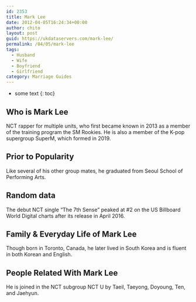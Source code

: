 ```yaml
---
id: 2353
title: Mark Lee
date: 2012-04-05T16:24:34+00:00
author: chito
layout: post
guid: https://ukdataservers.com/mark-lee/
permalink: /04/05/mark-lee
tags:
  - Husband
  - Wife
  - Boyfriend
  - Girlfriend
category: Marriage Guides
---
```


* some text
{: toc}
          
          
## Who is  Mark Lee
                  
                  
                  
NCT rapper for multiple units, who first became known in 2013 as a member of the training program the SM Rookies. He is also a member of the K-pop supergroup SuperM, which formed in 2019. 
                  
                
                
                
## Prior to Popularity 
                  
                  
                  
Like several of his other group mates, he graduated from Seoul School of Performing Arts.
                  
                
                
                
## Random data 
                  
                  
                  
The debut NCT single &#8220;The 7th Sense&#8221; peaked at #2 on the US Billboard World Digital charts after its release in April 2016.
                  
                
                
                
## Family & Everyday Life of Mark Lee
                  
                  
                  
Though born in Toronto, Canada, he later lived in South Korea and is fluent in both Korean and English.
                  
                
                
                
## People Related With  Mark Lee
                  
                  
                  
He is joined in the NCT subgroup NCT U by Taeil, Taeyong, Doyoung, Ten, and Jaehyun.
                  
                
              
            
          
          
          
    
    
  
